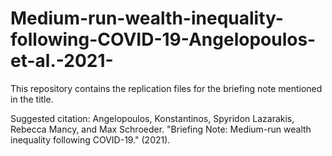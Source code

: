 # Medium-run-wealth-inequality-following-COVID-19-Angelopoulos-et-al.-2021-
This repository contains the replication files for the briefing note mentioned in the title.

Suggested citation:
Angelopoulos, Konstantinos, Spyridon Lazarakis, Rebecca Mancy, and Max Schroeder. "Briefing Note: Medium-run wealth inequality following COVID-19." (2021).
